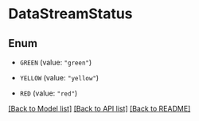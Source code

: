 # DataStreamStatus

## Enum


* `GREEN` (value: `"green"`)

* `YELLOW` (value: `"yellow"`)

* `RED` (value: `"red"`)


[[Back to Model list]](../README.md#documentation-for-models) [[Back to API list]](../README.md#documentation-for-api-endpoints) [[Back to README]](../README.md)


